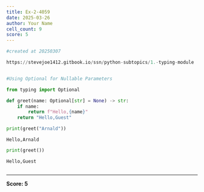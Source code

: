 ```yaml
---
title: Ex-2-4059
date: 2025-03-26
author: Your Name
cell_count: 9
score: 5
---
```


```python
#created at 20250307
```


```python
https://stevejoe1412.gitbook.io/ssn/python-subtopics/1.-typing-module
```


```python

```


```python
#Using Optional for Nullable Parameters
```


```python
from typing import Optional
```


```python
def greet(name: Optional[str] = None) -> str:
    if name:
        return f"Hello,{name}"
    return "Hello,Guest"
```


```python
print(greet("Arnald"))
```

    Hello,Arnald



```python
print(greet())
```

    Hello,Guest



```python

```


---
**Score: 5**